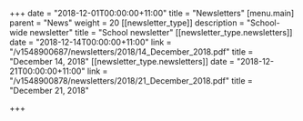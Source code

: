 +++
date = "2018-12-01T00:00:00+11:00"
title = "Newsletters"
[menu.main]
parent = "News"
weight = 20
[[newsletter_type]]
description = "School-wide newsletter"
title = "School newsletter"
[[newsletter_type.newsletters]]
date = "2018-12-14T00:00:00+11:00"
link = "/v1548900687/newsletters/2018/14_December_2018.pdf"
title = "December 14, 2018"
[[newsletter_type.newsletters]]
date = "2018-12-21T00:00:00+11:00"
link = "/v1548900878/newsletters/2018/21_December_2018.pdf"
title = "December 21, 2018"

+++
